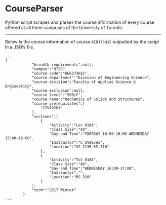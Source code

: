 # CourseParser

Python script scrapes and parses the course information of every course offered at all three campuses of the University of Toronto.

---
Below is the course information of course ```AER373H1S``` outputted by the script in a JSON file. 

```
...
{
            "breadth requirements":null,
            "campus":"UTSG",
            "course code":"AER373H1S",
            "course department":"Division of Engineering Science",
            "course division":"Faculty of Applied Science & Engineering",
            "course exclusion":null,
            "course level":"300/C",
            "course name":"Mechanics of Solids and Structures",
            "course prerequisites":[
                "CIV102H1"
            ],
            "sections":[
                {
                    "Activity":"Lec 0101",
                    "Class Size":"40",
                    "Day and Time":"TUESDAY 16:00-18:00 WEDNESDAY 15:00-16:00",
                    "Instructor":"C Steeves",
                    "Location":"SS 2135 RS 310"
                },
                {
                    "Activity":"Tut 0101",
                    "Class Size":"40",
                    "Day and Time":"WEDNESDAY 16:00-17:00",
                    "Instructor":"",
                    "Location":"RS 310"
                }
            ],
            "term":"2017 Winter"
        }
...
```
